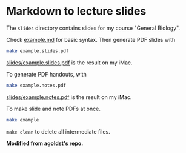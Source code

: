 # Markdown to lecture slides

The `slides` directory contains slides for my course "General Biology".

Check [example.md](slides/example.md) for basic syntax. Then generate PDF slides with 

```bash
make example.slides.pdf
```

[slides/example.slides.pdf](slides/example.slides.pdf) is the result on my iMac.

To generate PDF handouts, with

```bash
make example.notes.pdf
```

[slides/example.notes.pdf](slides/example.notes.pdf) is the result on my iMac.

To make slide and note PDFs at once.

```bash
make example
```

`make clean` to delete all intermediate files.

**Modified from [agoldst's repo](https://github.com/agoldst/tex/tree/master/lecture-slides).**
